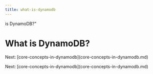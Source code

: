 ```yaml
---
title: what-is-dynamodb
---
```


is DynamoDB?\"

# What is DynamoDB?

Next:
\[core-concepts-in-dynamodb](core-concepts-in-dynamodb.md)

Next:
\[core-concepts-in-dynamodb](core-concepts-in-dynamodb.md)
